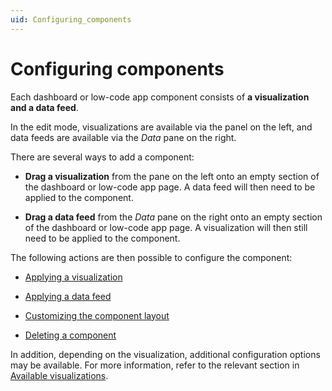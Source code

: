 ```yaml
---
uid: Configuring_components
---
```


# Configuring components

Each dashboard or low-code app component consists of **a visualization and a data feed**.

In the edit mode, visualizations are available via the panel on the left, and data feeds are available via the *Data* pane on the right.

There are several ways to add a component:

- **Drag a visualization** from the pane on the left onto an empty section of the dashboard or low-code app page. A data feed will then need to be applied to the component.

- **Drag a data feed** from the *Data* pane on the right onto an empty section of the dashboard or low-code app page. A visualization will then still need to be applied to the component.

The following actions are then possible to configure the component:

- [Applying a visualization](xref:Apply_Visualization)

- [Applying a data feed](xref:Apply_Data_Feed)

- [Customizing the component layout](xref:Customize_Component_Layout)

- [Deleting a component](xref:Delete_Component)

In addition, depending on the visualization, additional configuration options may be available. For more information, refer to the relevant section in [Available visualizations](xref:Available_visualizations).
